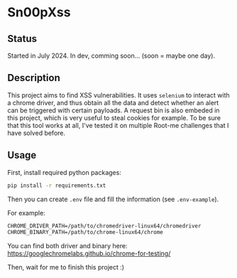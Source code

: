 # Sn00pXss

## Status
Started in July 2024.
In dev, comming soon... (soon = maybe one day).

## Description
This project aims to find XSS vulnerabilities. It uses `selenium` to interact with a chrome driver, and thus obtain all the data and detect whether an alert can be triggered with certain payloads. A request bin is also embeded in this project, which is very useful to steal cookies for example. To be sure that this tool works at all, I've tested it on multiple Root-me challenges that I have solved before.


## Usage
First, install required python packages:
```bash
pip install -r requirements.txt
```

Then you can create `.env` file and fill the information (see `.env-example`).

For example:
```txt
CHROME_DRIVER_PATH=/path/to/chromedriver-linux64/chromedriver
CHROME_BINARY_PATH=/path/to/chrome-linux64/chrome
```

You can find both driver and binary here:
https://googlechromelabs.github.io/chrome-for-testing/

Then, wait for me to finish this project :)
